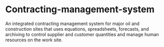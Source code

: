 # Contracting-management-system
An integrated contracting management system for major oil and construction sites that uses equations, spreadsheets, forecasts, and archiving to control supplier and customer quantities and manage human resources on the work site.
